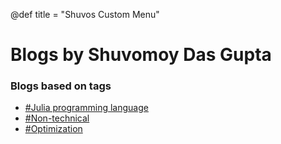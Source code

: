 @def title = "Shuvos Custom Menu"

# Blogs by Shuvomoy Das Gupta

### Blogs based on tags

* [#Julia programming language](/tag/julia)
* [#Non-technical](/tag/non-technical)
* [#Optimization](/tag/optimization)


